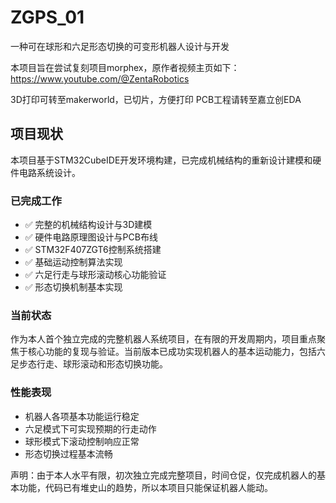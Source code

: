 # ZGPS_01
一种可在球形和六足形态切换的可变形机器人设计与开发

本项目旨在尝试复刻项目morphex，原作者视频主页如下：https://www.youtube.com/@ZentaRobotics

3D打印可转至makerworld，已切片，方便打印
PCB工程请转至嘉立创EDA

## 项目现状

本项目基于STM32CubeIDE开发环境构建，已完成机械结构的重新设计建模和硬件电路系统设计。

### 已完成工作
- ✅ 完整的机械结构设计与3D建模
- ✅ 硬件电路原理图设计与PCB布线
- ✅ STM32F407ZGT6控制系统搭建
- ✅ 基础运动控制算法实现
- ✅ 六足行走与球形滚动核心功能验证
- ✅ 形态切换机制基本实现

### 当前状态
作为本人首个独立完成的完整机器人系统项目，在有限的开发周期内，项目重点聚焦于核心功能的复现与验证。当前版本已成功实现机器人的基本运动能力，包括六足步态行走、球形滚动和形态切换功能。


### 性能表现
- 机器人各项基本功能运行稳定
- 六足模式下可实现预期的行走动作
- 球形模式下滚动控制响应正常
- 形态切换过程基本流畅



声明：由于本人水平有限，初次独立完成完整项目，时间仓促，仅完成机器人的基本功能，代码已有堆史山的趋势，所以本项目只能保证机器人能动。
